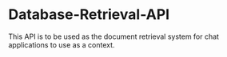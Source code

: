 # Database-Retrieval-API
This API is to be used as the document retrieval system for chat applications to use as a context.
